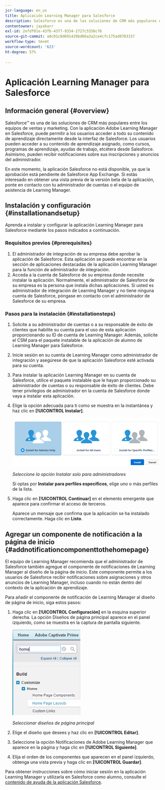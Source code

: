 ```yaml
---
jcr-language: en_us
title: Aplicación Learning Manager para Salesforce
description: Salesforce es una de las soluciones de CRM más populares entre los equipos de ventas y marketing. Con la aplicación Adobe Learning Manager en Salesforce, puede permitir a los usuarios acceder a todo su contenido de aprendizaje directamente desde la interfaz de Salesforce. Los usuarios pueden acceder a su contenido de aprendizaje asignado, como cursos, programas de aprendizaje, ayudas de trabajo, etcétera desde Salesforce. Asimismo, pueden recibir notificaciones sobre sus inscripciones y anuncios del administrador.
contentowner: jayakarr
exl-id: 2efdf01e-43fb-4377-9334-2727c5358c76
source-git-commit: a0c01c0d691429bd66a3a2ce4cfc175ad0703157
workflow-type: tm+mt
source-wordcount: '623'
ht-degree: 57%

---
```


# Aplicación Learning Manager para Salesforce

## Información general {#overview}

Salesforce™ es una de las soluciones de CRM más populares entre los equipos de ventas y marketing. Con la aplicación Adobe Learning Manager en Salesforce, puede permitir a los usuarios acceder a todo su contenido de aprendizaje directamente desde la interfaz de Salesforce. Los usuarios pueden acceder a su contenido de aprendizaje asignado, como cursos, programas de aprendizaje, ayudas de trabajo, etcétera desde Salesforce. Asimismo, pueden recibir notificaciones sobre sus inscripciones y anuncios del administrador.

En este momento, la aplicación Salesforce no está disponible, ya que la aprobación está pendiente de Salesforce App Exchange. Si estás interesado en obtener una vista previa de la versión beta de la aplicación, ponte en contacto con tu administrador de cuentas o el equipo de asistencia de Learning Manager.

## Instalación y configuración {#installationandsetup}

Aprenda a instalar y configurar la aplicación Learning Manager para Salesforce mediante los pasos indicados a continuación.

### Requisitos previos {#prerequisites}

1. El administrador de integración de su empresa debe aprobar la aplicación de Salesforce. Esta aplicación se puede encontrar en la sección de aplicaciones destacadas de la aplicación Learning Manager para la función de administrador de integración.
1. Acceda a la cuenta de Salesforce de su empresa donde necesite instalar la aplicación. Normalmente, el administrador de Salesforce de su empresa es la persona que instala dichas aplicaciones. Si usted es administrador de integración de Learning Manager y no tiene ninguna cuenta de Salesforce, póngase en contacto con el administrador de Salesforce de su empresa.

### Pasos para la instalación {#installationsteps}

1. Solicite a su administrador de cuentas o a su responsable de éxito de clientes que habilite su cuenta para el uso de esta aplicación proporcionando su ID de cuenta de Learning Manager. Además, solicite el CSM para el paquete instalable de la aplicación de alumno de Learning Manager para Salesforce.

1. Inicie sesión en su cuenta de Learning Manager como administrador de integración y asegúrese de que la aplicación Salesforce esté activada para su cuenta.

1. Para instalar la aplicación Learning Manager en su cuenta de Salesforce, utilice el paquete instalable que le hayan proporcionado su administrador de cuentas o su responsable de éxito de clientes. Debe tener privilegios de administrador en la cuenta de Salesforce donde vaya a instalar esta aplicación.

1. Elige la opción adecuada para ti como se muestra en la instantánea y haz clic en **[!UICONTROL Instalar]**.

   ![](assets/install-options.png)

   *Seleccione la opción Instalar solo para administradores*

   Si optas por **Instalar para perfiles específicos**, elige uno o más perfiles de la lista.

1. Haga clic en **[!UICONTROL Continuar]** en el elemento emergente que aparece para confirmar el acceso de terceros.

   Aparece un mensaje que confirma que la aplicación se ha instalado correctamente. Haga clic en **Listo**.

## Agregar un componente de notificación a la página de inicio {#addnotificationcomponenttothehomepage}

El equipo de Learning Manager recomienda que el administrador de Salesforce también agregue el componente de notificaciones de Learning Manager al diseño de la página de inicio. Este componente permite a los usuarios de Salesforce recibir notificaciones sobre asignaciones y otros anuncios de Learning Manager, incluso cuando no están dentro del contexto de la aplicación de aprendizaje.

Para añadir el componente de notificación de Learning Manager al diseño de página de inicio, siga estos pasos:

1. Haga clic en **[!UICONTROL Configuración]** en la esquina superior derecha. La opción Diseños de página principal aparece en el panel izquierdo, como se muestra en la captura de pantalla siguiente.

   ![](assets/homepage-component.png)

   *Seleccionar diseños de página principal*

1. Elige el diseño que desees y haz clic en **[!UICONTROL Editar]**.
1. Seleccione la opción Notificaciones de Adobe Learning Manager que aparece en la página y haga clic en **[!UICONTROL Siguiente]**.
1. Elija el orden de los componentes que aparecen en el panel izquierdo, obtenga una vista previa y haga clic en **[!UICONTROL Guardar]**.

Para obtener instrucciones sobre cómo iniciar sesión en la aplicación Learning Manager y utilizarla en Salesforce como alumno, consulte el [contenido de ayuda de la aplicación Salesforce](../../learners/feature-summary/sfdc-app.md).

